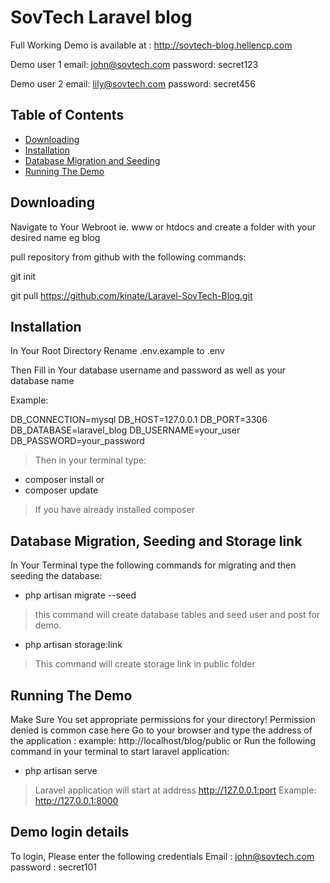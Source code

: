 # SovTech Laravel blog

Full Working Demo is available at :
 http://sovtech-blog.hellencp.com
 
Demo user 1
email: john@sovtech.com
password: secret123

Demo user 2
email: lily@sovtech.com
password: secret456

## Table of Contents

- [Downloading](#downloading)
- [Installation](#installation)
- [Database Migration and Seeding](#database-migration-and-seeding)
- [Running The Demo](#running-the-demo)

## Downloading
Navigate to Your Webroot ie. www or htdocs and create a folder with your desired name eg blog

pull repository from github with the following commands:

git init

git pull https://github.com/kinate/Laravel-SovTech-Blog.git


## Installation

In Your Root Directory Rename .env.example to .env

Then Fill in Your database username and password as well as your database name

Example:

DB_CONNECTION=mysql
DB_HOST=127.0.0.1
DB_PORT=3306
DB_DATABASE=laravel_blog
DB_USERNAME=your_user
DB_PASSWORD=your_password

> Then in your terminal type:

 - composer install
 or
 - composer update
 > If you have already installed composer


## Database Migration, Seeding and Storage link

In Your Terminal type the following commands for migrating and then seeding the database:

 - php artisan migrate --seed
 > this command will create database tables and seed user and post for demo.
 - php artisan storage:link
 >This command will create storage link in public folder
## Running The Demo
Make Sure You set appropriate permissions for your directory! Permission denied is common case here
Go to your browser and type the address of the application :
example:
http://localhost/blog/public
or
Run the following command in your terminal to start laravel application:
- php artisan serve
>Laravel application will start at address http://127.0.0.1:port
>Example: http://127.0.0.1:8000

## Demo login details
To login, Please enter the following credentials
Email : john@sovtech.com
password : secret101

 